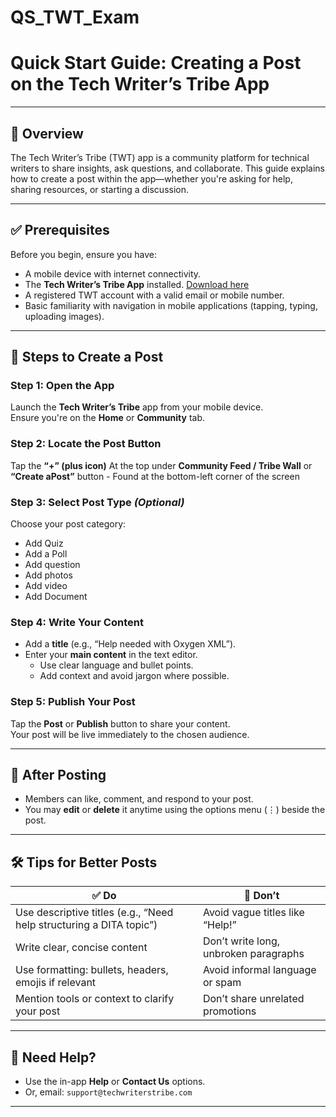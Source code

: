 # QS_TWT_Exam
# Quick Start Guide: Creating a Post on the Tech Writer’s Tribe App

---

## 🧭 Overview

The Tech Writer’s Tribe (TWT) app is a community platform for technical writers to share insights, ask questions, and collaborate. This guide explains how to create a post within the app—whether you're asking for help, sharing resources, or starting a discussion.

---

## ✅ Prerequisites

Before you begin, ensure you have:

- A mobile device with internet connectivity.
- The **Tech Writer’s Tribe App** installed. [Download here](https://play.google.com/store/apps/details?id=com.techwriterstribe)
- A registered TWT account with a valid email or mobile number.
- Basic familiarity with navigation in mobile applications (tapping, typing, uploading images).

---

## 📲 Steps to Create a Post

### Step 1: Open the App
Launch the **Tech Writer’s Tribe** app from your mobile device.  
Ensure you're on the **Home** or **Community** tab.

### Step 2: Locate the Post Button
Tap the **“+” (plus icon)**  At the top under **Community Feed / Tribe Wall**  or 
**“Create aPost”** button - Found at the bottom-left corner of the screen


### Step 3: Select Post Type *(Optional)*
Choose your post category:
- Add Quiz   
- Add a Poll  
- Add question
- Add photos
- Add video
- Add Document 

### Step 4: Write Your Content
- Add a **title** (e.g., “Help needed with Oxygen XML”).
- Enter your **main content** in the text editor.
  - Use clear language and bullet points.
  - Add context and avoid jargon where possible.






### Step 5: Publish Your Post
Tap the **Post** or **Publish** button to share your content.  
Your post will be live immediately to the chosen audience.

---

## 💬 After Posting

- Members can like, comment, and respond to your post.
- You may **edit** or **delete** it anytime using the options menu (⋮) beside the post.

---

## 🛠 Tips for Better Posts

| ✅ Do | 🚫 Don’t |
|------|---------|
| Use descriptive titles (e.g., “Need help structuring a DITA topic”) | Avoid vague titles like “Help!” |
| Write clear, concise content | Don’t write long, unbroken paragraphs |
| Use formatting: bullets, headers, emojis if relevant | Avoid informal language or spam |
| Mention tools or context to clarify your post | Don’t share unrelated promotions |

---

## 📎 Need Help?

- Use the in-app **Help** or **Contact Us** options.  
- Or, email: `support@techwriterstribe.com`

---

